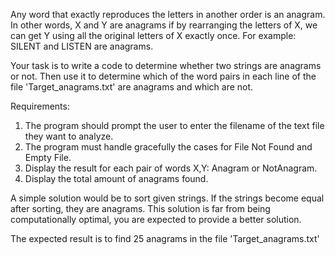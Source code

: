 Any word that exactly reproduces the letters in another order is an anagram. In other words, X and Y are anagrams if by rearranging the letters of X, we can get Y using all the original letters of X exactly once. For example: SILENT and LISTEN are anagrams.

Your task is to write a code to determine whether two strings are anagrams or not.
Then use it to determine which of the word pairs in each line of the file 'Target_anagrams.txt' are anagrams and which are not.

Requirements:

1. The program should prompt the user to enter the filename of the text file they want to analyze.
2. The program must handle gracefully the cases for File Not Found and Empty File.
3. Display the result for each pair of words X,Y: Anagram or NotAnagram.
4. Display the total amount of anagrams found.

A simple solution would be to sort given strings. If the strings become equal after sorting, they are anagrams. This solution is far from being computationally optimal, you are expected  to provide a better solution.

The expected result is to find 25 anagrams in the file 'Target_anagrams.txt'
